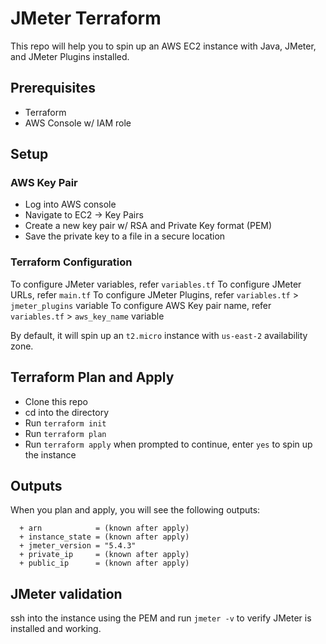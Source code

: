 # JMeter Terraform

This repo will help you to spin up an AWS EC2 instance with Java, JMeter, and JMeter Plugins installed.

## Prerequisites

* Terraform
* AWS Console w/ IAM role

## Setup

### AWS Key Pair

* Log into AWS console
* Navigate to EC2 -> Key Pairs
* Create a new key pair w/ RSA and Private Key format (PEM) 
* Save the private key to a file in a secure location

### Terraform Configuration

To configure JMeter variables, refer `variables.tf`
To configure JMeter URLs, refer `main.tf`
To configure JMeter Plugins, refer `variables.tf` > `jmeter_plugins` variable
To configure AWS Key pair name, refer `variables.tf` > `aws_key_name` variable

By default, it will spin up an `t2.micro` instance with `us-east-2` availability zone.

## Terraform Plan and Apply

* Clone this repo
* cd into the directory
* Run `terraform init`
* Run `terraform plan`
* Run `terraform apply` when prompted to continue, enter `yes` to spin up the instance

## Outputs

When you plan and apply, you will see the following outputs:

```
  + arn            = (known after apply)
  + instance_state = (known after apply)
  + jmeter_version = "5.4.3"
  + private_ip     = (known after apply)
  + public_ip      = (known after apply)
```

## JMeter validation

ssh into the instance using the PEM and run `jmeter -v` to verify JMeter is installed and working.